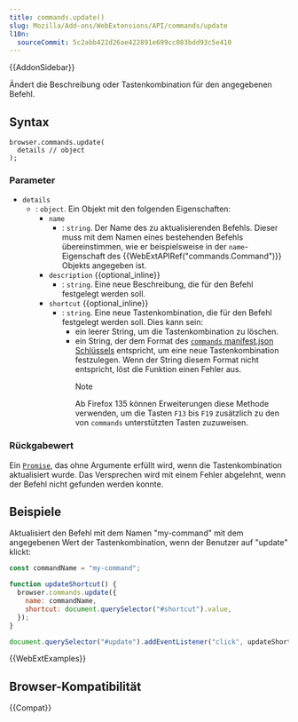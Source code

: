 ```yaml
---
title: commands.update()
slug: Mozilla/Add-ons/WebExtensions/API/commands/update
l10n:
  sourceCommit: 5c2abb422d26ae422891e699cc083bdd93c5e410
---
```


{{AddonSidebar}}

Ändert die Beschreibung oder Tastenkombination für den angegebenen Befehl.

## Syntax

```js-nolint
browser.commands.update(
  details // object
);
```

### Parameter

- `details`
  - : `object`. Ein Objekt mit den folgenden Eigenschaften:
    - `name`
      - : `string`. Der Name des zu aktualisierenden Befehls. Dieser muss mit dem Namen eines bestehenden Befehls übereinstimmen, wie er beispielsweise in der `name`-Eigenschaft des {{WebExtAPIRef("commands.Command")}} Objekts angegeben ist.
    - `description` {{optional_inline}}
      - : `string`. Eine neue Beschreibung, die für den Befehl festgelegt werden soll.
    - `shortcut` {{optional_inline}}
      - : `string`. Eine neue Tastenkombination, die für den Befehl festgelegt werden soll. Dies kann sein:
        - ein leerer String, um die Tastenkombination zu löschen.
        - ein String, der dem Format des [`commands` manifest.json Schlüssels](/de/docs/Mozilla/Add-ons/WebExtensions/manifest.json/commands) entspricht, um eine neue Tastenkombination festzulegen. Wenn der String diesem Format nicht entspricht, löst die Funktion einen Fehler aus.
          > [!NOTE]
          > Ab Firefox 135 können Erweiterungen diese Methode verwenden, um die Tasten `F13` bis `F19` zusätzlich zu den von `commands` unterstützten Tasten zuzuweisen.

### Rückgabewert

Ein [`Promise`](/de/docs/Web/JavaScript/Reference/Global_Objects/Promise), das ohne Argumente erfüllt wird, wenn die Tastenkombination aktualisiert wurde. Das Versprechen wird mit einem Fehler abgelehnt, wenn der Befehl nicht gefunden werden konnte.

## Beispiele

Aktualisiert den Befehl mit dem Namen "my-command" mit dem angegebenen Wert der Tastenkombination, wenn der Benutzer auf "update" klickt:

```js
const commandName = "my-command";

function updateShortcut() {
  browser.commands.update({
    name: commandName,
    shortcut: document.querySelector("#shortcut").value,
  });
}

document.querySelector("#update").addEventListener("click", updateShortcut);
```

{{WebExtExamples}}

## Browser-Kompatibilität

{{Compat}}

